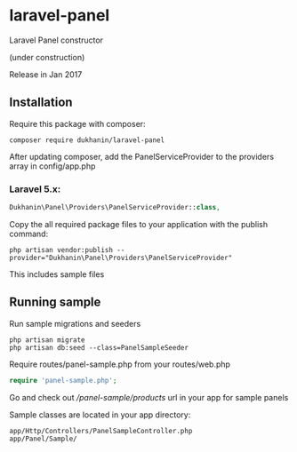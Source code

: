 # laravel-panel
Laravel Panel constructor

(under construction)

Release in Jan 2017

## Installation

Require this package with composer:

```shell
composer require dukhanin/laravel-panel
```

After updating composer, add the PanelServiceProvider to the providers array in config/app.php

### Laravel 5.x:

```php
Dukhanin\Panel\Providers\PanelServiceProvider::class,
```

Copy the all required package files to your application with the publish command:

```shell
php artisan vendor:publish --provider="Dukhanin\Panel\Providers\PanelServiceProvider"
```

This includes sample files

## Running sample

Run sample migrations and seeders

```shell
php artisan migrate
php artisan db:seed --class=PanelSampleSeeder
```

Require routes/panel-sample.php from your routes/web.php

```php
require 'panel-sample.php';
```

Go and check out */panel-sample/products* url in your app for sample panels

Sample classes are located in your app directory:

```shell
app/Http/Controllers/PanelSampleController.php
app/Panel/Sample/
```
